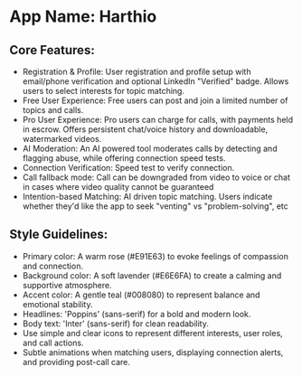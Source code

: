 # **App Name**: Harthio

## Core Features:

- Registration & Profile: User registration and profile setup with email/phone verification and optional LinkedIn "Verified" badge. Allows users to select interests for topic matching.
- Free User Experience: Free users can post and join a limited number of topics and calls.
- Pro User Experience: Pro users can charge for calls, with payments held in escrow. Offers persistent chat/voice history and downloadable, watermarked videos.
- AI Moderation: An AI powered tool moderates calls by detecting and flagging abuse, while offering connection speed tests.
- Connection Verification: Speed test to verify connection.
- Call fallback mode: Call can be downgraded from video to voice or chat in cases where video quality cannot be guaranteed
- Intention-based Matching: AI driven topic matching. Users indicate whether they'd like the app to seek "venting" vs "problem-solving", etc

## Style Guidelines:

- Primary color: A warm rose (#E91E63) to evoke feelings of compassion and connection.
- Background color: A soft lavender (#E6E6FA) to create a calming and supportive atmosphere.
- Accent color: A gentle teal (#008080) to represent balance and emotional stability.
- Headlines: 'Poppins' (sans-serif) for a bold and modern look.
- Body text: 'Inter' (sans-serif) for clean readability.
- Use simple and clear icons to represent different interests, user roles, and call actions.
- Subtle animations when matching users, displaying connection alerts, and providing post-call care.